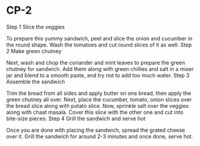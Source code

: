 # CP-2
Step 1 Slice the veggies

To prepare this yummy sandwich, peel and slice the onion and cucumber in the round shape. Wash the tomatoes and cut round slices of it as well.
Step 2 Make green chutney

Next, wash and chop the coriander and mint leaves to prepare the green chutney for sandwich. Add them along with green chillies and salt in a mixer jar and blend to a smooth paste, and try not to add too much water.
Step 3 Assemble the sandwich

Trim the bread from all sides and apply butter on one bread, then apply the green chutney all over. Next, place the cucumber, tomato, onion slices over the bread slice along with potato slice. Now, sprinkle salt over the veggies along with chaat masala. Cover this slice with the other one and cut into bite-size pieces.
Step 4 Grill the sandwich and serve hot

Once you are done with placing the sandwich, spread the grated cheese over it. Grill the sandwich for around 2-3 minutes and once done, serve hot.